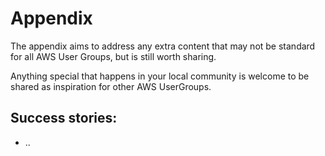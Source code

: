 # Appendix

The appendix aims to address any extra content that may not be standard for all AWS User Groups, but is still worth sharing. 

Anything special that happens in your local community is welcome to be shared as inspiration for other AWS UserGroups.

## Success stories:
* ..